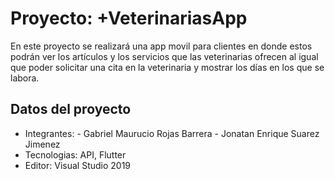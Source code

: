 # Proyecto: +VeterinariasApp

En este proyecto se realizará una app movil  para  clientes en donde estos podrán ver los artículos y los servicios que las veterinarias ofrecen al igual que poder solicitar una cita en la veterinaria y mostrar los días en los que se labora.


## Datos del proyecto

- Integrantes: 	- Gabriel Maurucio Rojas Barrera
		- Jonatan Enrique Suarez Jimenez
- Tecnologias: API, Flutter
- Editor: Visual Studio 2019
